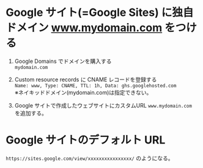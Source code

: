 # Google サイト(=Google Sites) に独自ドメイン www.mydomain.com をつける

1. Google Domains でドメインを購入する  
    ```mydomain.com```

2. Custom resource records に CNAME レコードを登録する  
    ```Name: www, Type: CNAME, TTL: 1h, Data: ghs.googlehosted.com```  
    ※ネイキッドドメイン(mydomain.com)は指定できない。

3. Google サイトで作成したウェブサイトにカスタムURL ```www.mydomain.com``` を追加する。

# Google サイトのデフォルト URL

```https://sites.google.com/view/xxxxxxxxxxxxxxxx/``` のようになる。
